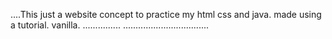 ....This just a website concept to practice my html css and java. made using a tutorial. vanilla.
...............
..................................